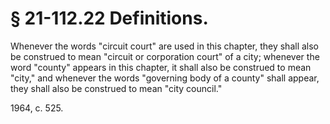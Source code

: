 # § 21-112.22 Definitions.

<p>Whenever the words "circuit court" are used in this chapter, they shall also be construed to mean "circuit or corporation court" of a city; whenever the word "county" appears in this chapter, it shall also be construed to mean "city," and whenever the words "governing body of a county" shall appear, they shall also be construed to mean "city council."</p><p>1964, c. 525.</p>